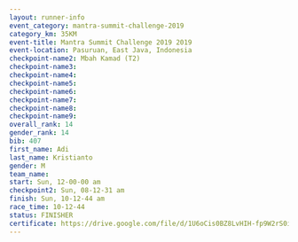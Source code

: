 ```yaml
---
layout: runner-info 
event_category: mantra-summit-challenge-2019 
category_km: 35KM 
event-title: Mantra Summit Challenge 2019 2019 
event-location: Pasuruan, East Java, Indonesia 
checkpoint-name2: Mbah Kamad (T2) 
checkpoint-name3: 
checkpoint-name4: 
checkpoint-name5: 
checkpoint-name6: 
checkpoint-name7: 
checkpoint-name8: 
checkpoint-name9: 
overall_rank: 14
gender_rank: 14
bib: 407
first_name: Adi
last_name: Kristianto
gender: M
team_name: 
start: Sun, 12-00-00 am
checkpoint2: Sun, 08-12-31 am
finish: Sun, 10-12-44 am
race_time: 10-12-44
status: FINISHER
certificate: https://drive.google.com/file/d/1U6oCis0BZ8LvHIH-fp9W2rS0ihpbi-an/view?usp=sharing
---
```

